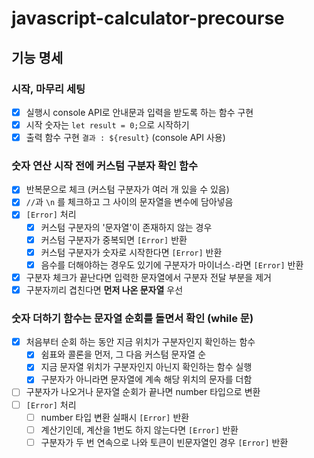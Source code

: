 # javascript-calculator-precourse


## 기능 명세
### 시작, 마무리 세팅
- [x] 실행시 console API로 안내문과 입력을 받도록 하는 함수 구현
- [x] 시작 숫자는 `let result = 0;`으로 시작하기
- [x] 출력 함수 구현 `결과 : ${result}` (console API 사용)

### 숫자 연산 시작 전에 커스텀 구분자 확인 함수
- [x] 반복문으로 체크 (커스텀 구분자가 여러 개 있을 수 있음)
- [x] `//`과 `\n` 를 체크하고 그 사이의 문자열을 변수에 담아넣음
- [x] `[Error]` 처리
	- [x] 커스텀 구분자의 '문자열'이 존재하지 않는 경우
	- [x] 커스텀 구분자가 중복되면 `[Error]` 반환
	- [x] 커스텀 구분자가 숫자로 시작한다면 `[Error]` 반환
	- [x] 음수를 더해야하는 경우도 있기에 구분자가 마이너스`-`라면 `[Error]` 반환
- [x] 구분자 체크가 끝난다면 입력한 문자열에서 구분자 전달 부분을 제거
- [x] 구분자끼리 겹친다면 **먼저 나온 문자열** 우선

### 숫자 더하기 함수는 문자열 순회를 돌면서 확인 (while 문)
- [x] 처음부터 순회 하는 동안 지금 위치가 구분자인지 확인하는 함수
	- [x] 쉼표와 콜론을 먼저, 그 다음 커스텀 문자열 순
	- [x] 지금 문자열 위치가 구분자인지 아닌지 확인하는 함수 실행
	- [x] 구분자가 아니라면 문자열에 계속 해당 위치의 문자를 더함
- [ ] 구분자가 나오거나 문자열 순회가 끝나면 number 타입으로 변환
- [ ] `[Error]` 처리
  - [ ] number 타입 변환 실패시 `[Error]` 반환
  - [ ] 계산기인데, 계산을 1번도 하지 않는다면 `[Error]` 반환
  - [ ] 구분자가 두 번 연속으로 나와 토큰이 빈문자열인 경우 `[Error]` 반환
